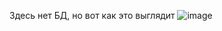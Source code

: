 Здесь нет БД, но вот как это выглядит ![image](https://github.com/user-attachments/assets/5851cf3c-97d7-4524-bc66-8f6091c66ff6)
